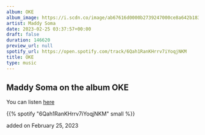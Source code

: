 ```yaml
---
album: OKE
album_image: https://i.scdn.co/image/ab67616d0000b2739247000ce8a642b1837abc80
artist: Maddy Soma
date: 2023-02-25 03:37:57+00:00
draft: false
duration: 146620
preview_url: null
spotify_url: https://open.spotify.com/track/6Qah1RanKHrrv7iYoqjNKM
title: OKE
type: music
---
```



## Maddy Soma on the album OKE

You can listen [here](https://open.spotify.com/track/6Qah1RanKHrrv7iYoqjNKM)

{{% spotify "6Qah1RanKHrrv7iYoqjNKM" small %}}

added on February 25, 2023
